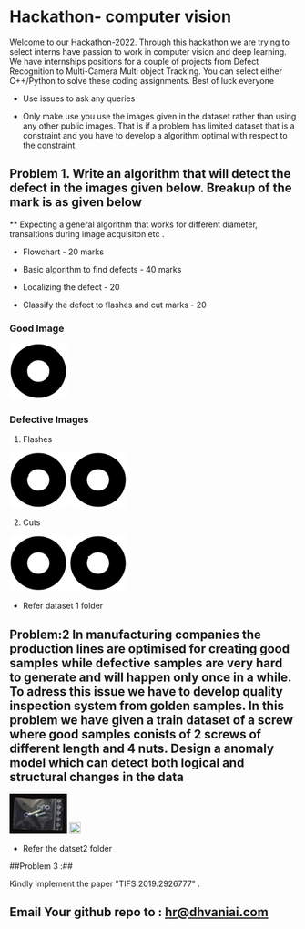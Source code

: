 # Hackathon- computer vision
Welcome to our Hackathon-2022. Through this hackathon we are trying to select interns have passion to work in computer vision and deep learning. We have internships positions for a couple of projects from Defect Recognition to Multi-Camera Multi object Tracking. You can select either C++/Python to solve these coding assignments. Best of luck everyone  

* Use issues to ask any queries 

* Only make use you use the images given in the dataset rather than using any other public images. That is if a problem has limited dataset that is a constraint and you have to develop a algorithm optimal with respect to the constraint 

## Problem 1. Write an algorithm that will detect the defect in the images given below. Breakup of the mark is as given below
** Expecting a general algorithm that works for different diameter, transaltions during image acquisiton etc . 

* Flowchart - 20 marks
  
* Basic algorithm to find defects - 40 marks
  
* Localizing the defect - 20
  
* Classify the defect to flashes and cut marks - 20
  
### Good Image
<img src=dataset1/good.png width="20%" height="20%">

### Defective Images
1. Flashes

<img src=dataset1/defect1.png width="20%" height="20%"> <img src=dataset1/defect4.png width="20%" height="20%">

2. Cuts

<img src=dataset1/defect2.png width="20%" height="20%"> <img src=dataset1/defect3.png width="20%" height="20%">

* Refer dataset 1 folder

## Problem:2 In manufacturing companies the production lines are optimised for creating good samples while defective samples are very hard to generate and will happen only once in a while. To adress this issue we have to develop quality inspection system from golden samples. In this problem we have given a train dataset of a screw where good samples conists of 2 screws of different length and 4 nuts. Design a anomaly model which can detect both logical and structural changes in the data
<img src=dataset2/train/good/000.png width="20%" height="20%"> <img src=defect3.png width="20%" height="20%">

* Refer the datset2 folder 

##Problem 3 :## 

Kindly implement the paper "TIFS.2019.2926777" . 

## Email Your github repo to : hr@dhvaniai.com 
